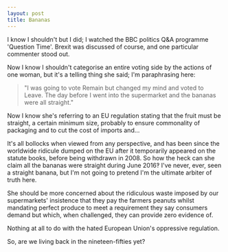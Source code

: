 ```yaml
---
layout: post
title: Bananas
---
```


I know I shouldn't but I did; I watched the BBC politics Q&A programme 'Question Time'.  Brexit was discussed of course, and one particular commenter stood out.

Now I know I shouldn't categorise an entire voting side by the actions of one woman, but it's a telling thing she said; I'm paraphrasing here:

> "I was going to vote Remain but changed my mind and voted to Leave.  The day before I went into the supermarket and the bananas were all straight."

Now I know she's referring to an EU regulation stating that the fruit must be straight, a certain minimum size, probably to ensure commonality of packaging and to cut the cost of imports and…

It's all bollocks when viewed from any perspective, and has been since the worldwide ridicule dumped on the EU after it temporarily appeared on the statute books, before being withdrawn in 2008.  So how the heck can she claim all the bananas were straight during June 2016‽  I've never, ever, seen a straight banana, but I'm not going to pretend I'm the ultimate arbiter of truth here.

She should be more concerned about the ridiculous waste imposed by our supermarkets' insistence that they pay the farmers peanuts whilst mandating perfect produce to meet a requirement they say consumers demand but which, when challenged, they can provide zero evidence of.

Nothing at all to do with the hated European Union's oppressive regulation.

So, are we living back in the nineteen-fifties yet?
